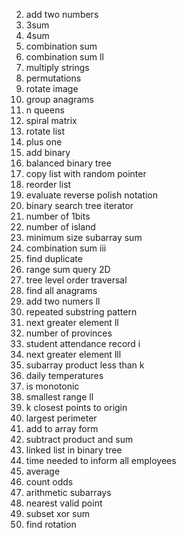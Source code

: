 2. add two numbers
15. 3sum
18. 4sum
39. combination sum
40. combination sum ll
43. multiply strings
46. permutations
48. rotate image
49. group anagrams
51. n queens
54. spiral matrix
61. rotate list
66. plus one
67. add binary
110. balanced binary tree
138. copy list with random pointer
143. reorder list
150. evaluate reverse polish notation
173. binary search tree iterator
191. number of 1bits
200. number of island
209. minimum size subarray sum
216. combination sum iii
287. find duplicate
304. range sum query 2D
429. tree level order traversal
438. find all anagrams
445. add two numers ll
459. repeated substring pattern
503. next greater element ll
547. number of provinces
551. student attendance record i
556. next greater element lll
713. subarray product less than k
739. daily temperatures
896. is monotonic
910. smallest range ll
973. k closest points to origin
976. largest perimeter
989. add to array form
1281. subtract product and sum
1367. linked list in binary tree
1376. time needed to inform all employees
1491. average
1523. count odds
1630. arithmetic subarrays
1779. nearest valid point
1863. subset xor sum
1886. find rotation